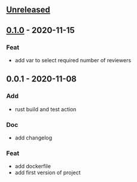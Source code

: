 <a name="unreleased"></a>
## [Unreleased]


<a name="0.1.0"></a>
## [0.1.0] - 2020-11-15
### Feat
- add var to select required number of reviewers


<a name="0.0.1"></a>
## 0.0.1 - 2020-11-08
### Add
- rust build and test action

### Doc
- add changelog

### Feat
- add dockerfile
- add first version of project


[Unreleased]: https://github.com/nipierre/gitlab-pr-bot/compare/0.1.0...HEAD
[0.1.0]: https://github.com/nipierre/gitlab-pr-bot/compare/0.0.1...0.1.0
